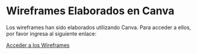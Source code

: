 # Wireframes Elaborados en Canva

Los wireframes han sido elaborados utilizando Canva. Para acceder a ellos, por favor ingresa al siguiente enlace:

[Acceder a los Wireframes](https://www.canva.com/design/DAGyEU_lO6w/pp38oTyXSf4LnMoDT20QUA/view?utm_content=DAGyEU_lO6w&utm_campaign=designshare&utm_medium=link2&utm_source=uniquelinks&utlId=h1b952d4e90)

